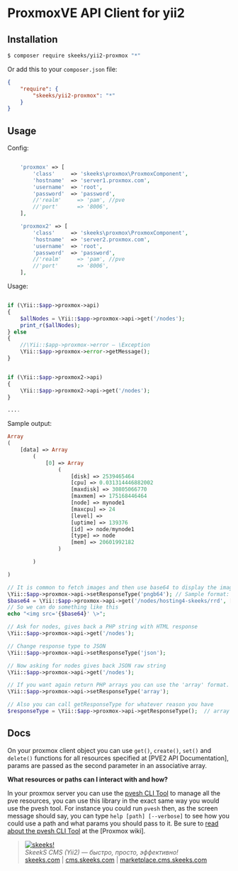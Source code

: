 ProxmoxVE API Client for yii2
================


Installation
------------

```sh
$ composer require skeeks/yii2-proxmox "*"
```

Or add this to your `composer.json` file:

```json
{
    "require": {
        "skeeks/yii2-proxmox": "*"
    }
}
```

Usage
-----

Config:

```php

    'proxmox' => [
        'class'     => 'skeeks\proxmox\ProxmoxComponent',
        'hostname'  => 'server1.proxmox.com',
        'username'  => 'root',
        'password'  => 'password',
        //'realm'     => 'pam', //pve
        //'port'      => '8006',
    ],

    'proxmox2' => [
        'class'     => 'skeeks\proxmox\ProxmoxComponent',
        'hostname'  => 'server2.proxmox.com',
        'username'  => 'root',
        'password'  => 'password',
        //'realm'     => 'pam', //pve
        //'port'      => '8006',
    ],

````

Usage:

```php

if (\Yii::$app->proxmox->api)
{
    $allNodes = \Yii::$app->proxmox->api->get('/nodes');
    print_r($allNodes);
} else
{
    //\Yii::$app->proxmox->error — \Exception
    \Yii::$app->proxmox->error->getMessage();
}


if (\Yii::$app->proxmox2->api)
{
    \Yii::$app->proxmox2->api->get('/nodes');
}

....

````


Sample output:

```php
Array
(
    [data] => Array
        (
            [0] => Array
                (
                    [disk] => 2539465464
                    [cpu] => 0.031314446882002
                    [maxdisk] => 30805066770
                    [maxmem] => 175168446464
                    [node] => mynode1
                    [maxcpu] => 24
                    [level] =>
                    [uptime] => 139376
                    [id] => node/mynode1
                    [type] => node
                    [mem] => 20601992182
                )

        )

)
```

```php
// It is common to fetch images and then use base64 to display the image easily in a webpage
\Yii::$app->proxmox->api->setResponseType('pngb64'); // Sample format: data:image/png;base64,iVBORw0KGgoAAAA...
$base64 = \Yii::$app->proxmox->api->get('/nodes/hosting4-skeeks/rrd', ['ds' => 'cpu', 'timeframe' => 'day']);
// So we can do something like this
echo "<img src='{$base64}' \>";
```

```php
// Ask for nodes, gives back a PHP string with HTML response
\Yii::$app->proxmox->api->get('/nodes');

// Change response type to JSON
\Yii::$app->proxmox->api->setResponseType('json');

// Now asking for nodes gives back JSON raw string
\Yii::$app->proxmox->api->get('/nodes');

// If you want again return PHP arrays you can use the 'array' format.
\Yii::$app->proxmox->api->setResponseType('array');

// Also you can call getResponseType for whatever reason you have
$responseType = \Yii::$app->proxmox->api->getResponseType();  // array
```


Docs
----

On your proxmox client object you can use `get()`, `create()`, `set()` and `delete()` functions for all resources specified at [PVE2 API Documentation], params are passed as the second parameter in an associative array.

**What resources or paths can I interact with and how?**

In your proxmox server you can use the [pvesh CLI Tool](http://pve.proxmox.com/wiki/Proxmox_VE_API#Using_.27pvesh.27_to_access_the_API) to manage all the pve resources, you can use this library in the exact same way you would use the pvesh tool. For instance you could run `pvesh` then, as the screen message should say, you can type `help [path] [--verbose]` to see how you could use a path and what params you should pass to it. Be sure to [read about the pvesh CLI Tool](http://pve.proxmox.com/wiki/Proxmox_VE_API#Using_.27pvesh.27_to_access_the_API) at the [Proxmox wiki].


> [![skeeks!](https://gravatar.com/userimage/74431132/13d04d83218593564422770b616e5622.jpg)](http://skeeks.com)  
<i>SkeekS CMS (Yii2) — быстро, просто, эффективно!</i>  
[skeeks.com](http://skeeks.com) | [cms.skeeks.com](http://cms.skeeks.com) | [marketplace.cms.skeeks.com](http://marketplace.cms.skeeks.com)

